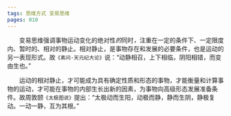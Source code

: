 ```yaml
---
tags: 思维方式 变易思维
pages: 010
---
```

&emsp;&emsp;变易思维强调事物运动变化的绝对性<dfn>的</dfn>同时<dfn>，</dfn>注重在一定的条件下、一定限度内、暂时的、相对的静止。相对静止，是事物存在和发展的必要条件，也是运动的另一表现形式。故`《素问·天元纪大论》`说：“动静相召，上下相临，阴阳相错，而变由生也。”

&emsp;&emsp;运动的相对静止，才可能成为具有确定性质和形态的事物，才能衡量和计算事物的运动，才可能在事物的内部生长出新的因素，为事物向高级形态发展准备条件。故周敦颐`《太极图说》`提出：“太极动而生阳，动极而静，静而生阴，静极复动。一动一静，互为其根。”